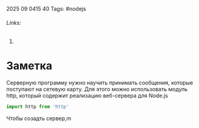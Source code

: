 2025 09 0415 40
Tags: #nodejs
###### Links: 
1) 
# Заметка
Серверную программу нужно научить принимать сообщения, которые поступают на сетевую карту. Для этого можно использовать модуль http, который содержит реализацию веб-сервера для Node.js
```js
import http from 'http'
```
Чтобы созадть сервер,m